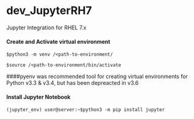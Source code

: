 # dev_JupyterRH7
Jupyter Integration for RHEL 7.x

#### Create and Activate virtual environment
`$python3 -m venv /<path-to-environment/`<br/>

`$source /<path-to-environment/bin/activate`<br/>

####pyenv was recommended tool for creating virtual environments for Python v3.3 & v3.4, but has been depreacted in v3.6

#### Install Jupyter Notebook
`(jupyter_env) user@server:~$python3 -m pip install jupyter`<br/>

